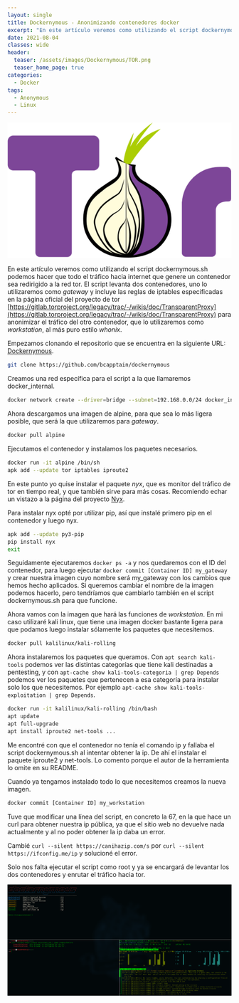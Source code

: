 ```yaml
---
layout: single
title: Dockernymous - Anonimizando contenedores docker
excerpt: "En este artículo veremos como utilizando el script dockernymous.sh podemos hacer que todo el tráfico hacia internet que genere un contenedor sea redirigido a la red tor. El script levanta dos contenedores, uno lo utilizaremos como *gateway* y incluye las reglas de iptables especificadas en la página oficial del proyecto de tor [https://gitlab.torproject.org/legacy/trac/-/wikis/doc/TransparentProxy](https://gitlab.torproject.org/legacy/trac/-/wikis/doc/TransparentProxy) para anonimizar el tráfico del otro contenedor, que lo utilizaremos como *workstation*, al más puro estilo *whonix*."
date: 2021-08-04
classes: wide
header:
  teaser: /assets/images/Dockernymous/TOR.png
  teaser_home_page: true
categories:
  - Docker
tags:
  - Anonymous
  - Linux
---
```


![](/assets/images/Dockernymous/TOR.png)

En este artículo veremos como utilizando el script dockernymous.sh podemos hacer que todo el tráfico hacia internet que genere un contenedor sea redirigido a la red tor. El script levanta dos contenedores, uno lo utilizaremos como *gateway* y incluye las reglas de iptables especificadas en la página oficial del proyecto de tor [https://gitlab.torproject.org/legacy/trac/-/wikis/doc/TransparentProxy](https://gitlab.torproject.org/legacy/trac/-/wikis/doc/TransparentProxy) para anonimizar el tráfico del otro contenedor, que lo utilizaremos como *workstation*, al más puro estilo *whonix*.

Empezamos clonando el repositorio que se encuentra en la siguiente URL: [Dockernymous](https://github.com/bcapptain/dockernymous).
```bash
git clone https://github.com/bcapptain/dockernymous
```

Creamos una red específica para el script a la que llamaremos docker_internal.

```bash
docker network create --driver=bridge --subnet=192.168.0.0/24 docker_internal
```

Ahora descargamos una imagen de alpine, para que sea lo más ligera posible, que será la que utilizaremos para *gateway*.

```bash
docker pull alpine
```

Ejecutamos el contenedor y instalamos los paquetes necesarios.

```bash
docker run -it alpine /bin/sh
apk add --update tor iptables iproute2
```

En este punto yo quise instalar el paquete *nyx*, que es monitor del tráfico de tor en tiempo real, y que también sirve para más cosas. Recomiendo echar un vistazo a la página del proyecto [Nyx](https://nyx.torproject.org/).

Para instalar nyx opté por utilizar pip, así que instalé primero pip en el contenedor y luego nyx.

```bash
apk add --update py3-pip
pip install nyx
exit
```

Seguidamente ejecutaremos ```docker ps -a``` y nos quedaremos con el ID del contenedor, para luego ejecutar ```docker commit [Container ID] my_gateway``` y crear nuestra imagen cuyo nombre será my_gateway con los cambios que hemos hecho aplicados. Si queremos cambiar el nombre de la imagen podemos hacerlo, pero tendríamos que cambiarlo también en el script dockernymous.sh para que funcione.

Ahora vamos con la imagen que hará las funciones de *workstation*. En mi caso utilizaré kali linux, que tiene una imagen docker bastante ligera para que podamos luego instalar sólamente los paquetes que necesitemos.

```bash
docker pull kalilinux/kali-rolling
```
Ahora instalaremos los paquetes que queramos. Con ```apt search kali-tools``` podemos ver las distintas categorías que tiene kali destinadas a pentesting, y con ```apt-cache show kali-tools-categoria | grep Depends``` podemos ver los paquetes que pertenecen a esa categoría para instalar solo los que necesitemos. Por ejemplo ```apt-cache show kali-tools-exploitation | grep Depends```.

```bash
docker run -it kalilinux/kali-rolling /bin/bash
apt update
apt full-upgrade
apt install iproute2 net-tools ...
```

Me encontré con que el contenedor no tenía el comando ip y fallaba el script dockernymous.sh al intentar obtener la ip. De ahí el instalar el paquete iproute2 y net-tools. Lo comento porque el autor de la herramienta lo omite en su README.

Cuando ya tengamos instalado todo lo que necesitemos creamos la nueva imagen.

```bash
docker commit [Container ID] my_workstation

```

Tuve que modificar una línea del script, en concreto la 67, en la que hace un curl para obtener nuestra ip pública, ya que el sitio web no devuelve nada actualmente y al no poder obtener la ip daba un error.

Cambié ```curl --silent https://canihazip.com/s``` por ```curl --silent https://ifconfig.me/ip``` y solucioné el error.

Solo nos falta ejecutar el script como root y ya se encargará de levantar los dos contenedores y enrutar el tráfico hacia tor.

![](/assets/images/Dockernymous/dockernymous-test2.png)

